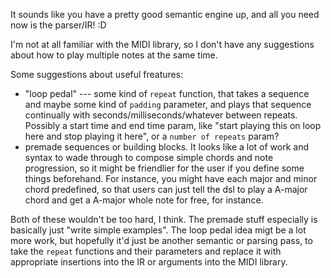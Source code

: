 It sounds like you have a pretty good semantic engine up, and all you need now
is the parser/IR!  :D

I'm not at all familiar with the MIDI library, so I don't have any suggestions
about how to play multiple notes at the same time.

Some suggestions about useful freatures:

* "loop pedal" --- some kind of `repeat` function, that takes a sequence
and maybe some kind of `padding` parameter, and plays that sequence
continually with <padding> seconds/milliseconds/whatever between repeats.
Possibly a start time and end time param, like "start playing this on loop here
and stop playing it here", or a `number of repeats` param?
* premade sequences or building blocks.  It looks like a lot of work and syntax
to wade through to compose simple chords and note progression, so it might be
friendlier for the user if you define some things beforehand.  For instance, you
might have each major and minor chord predefined, so that users can just tell
the dsl to play a A-major chord and get a A-major whole note for free, for
instance.

Both of these wouldn't be too hard, I think.  The premade stuff especially is
basically just "write simple examples".  The loop pedal idea migt be a lot more
work, but hopefully it'd just be another semantic or parsing pass, to take the
`repeat` functions and their parameters and replace it with appropriate
insertions into the IR or arguments into the MIDI library.
